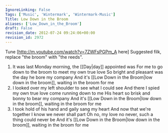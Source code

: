 ```yaml
---
IgnoreLinking: False
Tags: ['Music', 'Wintermark', 'Wintermark-Music']
Title: Low Down in the Broom
aliases: ['Low_Down_in_the_Broom']
draft: False
revision_date: 2012-07-24 09:24:06+00:00
revision_id: 2972
---
```


Tune [http://m.youtube.com/watch?v=7ZWFsPGPm_A here]
Suggested filk, replace "the broom" with "the reeds".
1. It was last Monday morning, the [[Day|day]] appointed was
For me to go down to the broom to meet my own true love 
So bright and pleasant was the day he bore my company 
And it's [[Low Down in the Broom|low down in the broom]], waiting in the broom for me
2. I looked over my left shoulder to see what I could see
And there I spied my own true love come running down to me 
His heart so brisk and bonny to bear my company
And it's [[Low Down in the Broom|low down in the broom]], waiting in the broom for me
3. I took hold of his hand and gaily sang my heart
And now that we're together I know we never shall part
Oh no, my love no never, such a thing could never be
And it's [[Low Down in the Broom|low down in the broom]], waiting in the broom for me